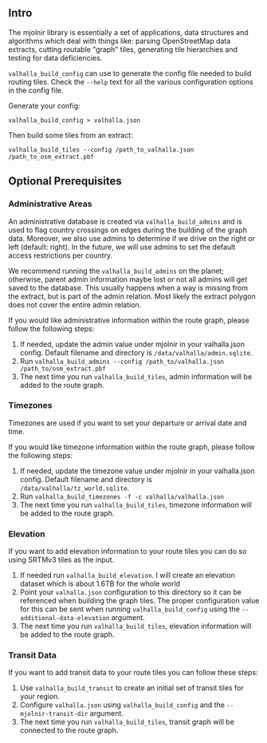 ## Intro

The mjolnir library is essentially a set of applications, data structures and algorithms which deal with things like: parsing OpenStreetMap data extracts, cutting routable "graph" tiles, generating tile hierarchies and testing for data deficiencies.

`valhalla_build_config` can use to generate the config file needed to build routing tiles. Check the `--help` text for all the various configuration options in the config file.

Generate your config:

    valhalla_build_config > valhalla.json

Then build some tiles from an extract:

    valhalla_build_tiles --config /path_to_valhalla.json /path_to_osm_extract.pbf

## Optional Prerequisites

### Administrative Areas

An administrative database is created via `valhalla_build_admins` and is used to flag country crossings on edges during the building of the graph data.  Moreover, we also use admins to determine if we drive on the right or left (default: right).  In the future, we will use admins to set the default access restrictions per country.  

We recommend running the `valhalla_build_admins` on the planet; otherwise, parent admin information maybe lost or not all admins will get saved to the database.  This usually happens when a way is missing from the extract, but is part of the admin relation.  Most likely the extract polygon does not cover the entire admin relation.

If you would like administrative information within the route graph, please follow the following steps:

1. If needed, update the admin value under mjolnir in your valhalla.json config.  Default filename and directory is `/data/valhalla/admin.sqlite`.
2. Run `valhalla_build_admins --config /path_to/valhalla.json /path_to/osm_extract.pbf`
3. The next time you run `valhalla_build_tiles`, admin information will be added to the route graph.

### Timezones

Timezones are used if you want to set your departure or arrival date and time. 

If you would like timezone information within the route graph, please follow the following steps:

1. If needed, update the timezone value under mjolnir in your valhalla.json config.  Default filename and directory is `/data/valhalla/tz_world.sqlite`.
2. Run `valhalla_build_timezones -f -c valhalla/valhalla.json`
3. The next time you run `valhalla_build_tiles`, timezone information will be added to the route graph.

### Elevation

If you want to add elevation information to your route tiles you can do so using SRTMv3 tiles as the input. 

1. If needed run `valhalla_build_elevation`. I will create an elevation dataset which is about 1.6TB for the whole world
2. Point your `valhalla.json` configuration to this directory so it can be referenced when building the graph tiles. The proper configuration value for this can be sent when running `valhalla_build_config` using the `--additional-data-elevation` argument.
3. The next time you run `valhalla_build_tiles`, elevation information will be added to the route graph.

### Transit Data

If you want to add transit data to your route tiles you can follow these steps:

1. Use `valhalla_build_transit` to create an initial set of transit tiles for your region.
2. Configure `valhalla.json` using `valhalla_build_config` and the `--mjolnir-transit-dir` argument.
3. The next time you run `valhalla_build_tiles`, transit graph will be connected to the route graph.
